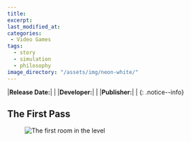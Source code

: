 ```yaml
---
title:
excerpt:
last_modified_at:
categories:
 - Video Games
tags:
  - story
  - simulation
  - philosophy
image_directory: "/assets/img/neon-white/"
---
```


|**Release Date:**| |
|**Developer:**| |
|**Publisher:**| |
{: .notice--info}

## The First Pass

<figure class="align-center">
  <img
    src="{{ page.image_directory }}/hanging-gardens-first-room.jpg"
    alt="The first room in the level">
</figure>

<figure class="align-center">
  <img
    src="{{ page.image_directory }}/hanging-gardens-first-enemy.jpg"
    alt="">
</figure>

<figure class="align-center">
  <img
    src="{{ page.image_directory }}/hanging-gardens-elevate-room.jpg"
    alt="">
</figure>
<figure class="align-center">
  <img
    src="{{ page.image_directory }}/hanging-gardens-final-stomp.jpg"
    alt="">
</figure>
<figure class="align-center">
  <img
    src="{{ page.image_directory }}/hanging-gardens-first-enemy.jpg"
    alt="">
</figure>
<figure class="align-center">
  <img
    src="{{ page.image_directory }}/hanging-gardens-first-room.jpg"
    alt="">
</figure>
<figure class="align-center">
  <img
    src="{{ page.image_directory }}/hanging-gardens-head-room-1.jpg"
    alt="">
</figure>
<figure class="align-center">
  <img
    src="{{ page.image_directory }}/hanging-gardens-ramp-before-drop.jpg"
    alt="">
</figure>
<figure class="align-center">
  <img
    src="{{ page.image_directory }}/hanging-gardens-second-enemy.jpg"
    alt="">
</figure>
<figure class="align-center">
  <img
    src="{{ page.image_directory }}/hanging-gardens-sniper-shortcut-1.jpg"
    alt="">
</figure>
<figure class="align-center">
  <img
    src="{{ page.image_directory }}/hanging-gardens-sniper-shortcut-2.jpg"
    alt="">
</figure>
